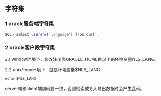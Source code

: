 ## 字符集

### 1 oracle服务端字符集

```sql
SQL> select userenv('language') from dual ;
```





### 2 oracle客户段字符集

2.1 window环境下，修改注册表ORACLE_HOME目录下的环境变量NLS_LANG。

2.2 unix/linux环境下，就是环境变量$NLS_LANG

```shell
echo $NLS_LANG
```



server端和client端编码要一致，否则检索或导入导出数据时会产生乱码。





